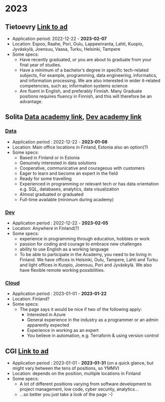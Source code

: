 # 2023

## Tietoevry [Link to ad](https://tieto.wd3.myworkdayjobs.com/Tieto_Careers_External_Site/job/Finland-Espoo/We-are-looking-for-ITSM-students-to-join-our-graduate-program-_R108363)
  * Application period: 2022-12-22 - **2023-02-07**
  * Location: Espoo, Raahe, Pori, Oulu, Lappeenranta, Lahti, Kuopio, Jyväskylä, Joensuu, Vaasa, Turku, Helsinki, Tampere
  * Some specs:
    - Have recently graduated, or you are about to graduate from your final year of studies. 
    - Have a minimum of a bachelor’s degree in specific tech-related subjects, For example, programming, data engineering, informatics, and information processing. We are also interested in wider it-related competencies, such as; information systems science 
    - Are fluent in English, and preferably Finnish. Many Graduate positions requires fluency in Finnish, and this will therefore be an advantage.  

## Solita [Data academy link](https://www.solita.fi/en/positions/data-academy-training-path-to-become-a-data-professional-5423525003/), [Dev academy link](https://www.solita.fi/sv/positions/dev-academy-to-boost-your-software-developer-career-5427532003/)
### [Data](https://www.solita.fi/en/positions/data-academy-training-path-to-become-a-data-professional-5423525003/)
  * Application period : 2022-12-22 - **2023-01-08**
  * Location: Main office locations in Finland, Estonia also an option(?)
  * Some specs:
    - Based in Finland or in Estonia 
    - Genuinely interested in data solutions
    - Cooperative, communicative and courageous with customers 
    - Eager to learn and become an expert in the field
    - Ready for some travelling
    - Experienced in programming or relevant tech or has data orientation e.g. SQL, databases, analytics, data visualization
    - Almost graduated or graduated 
    - Full-time available (minimum during academy)

### [Dev](https://www.solita.fi/sv/positions/dev-academy-to-boost-your-software-developer-career-5427532003/)
  * Application period : 2022-12-22 - **2023-02-05**
  * Location: Anywhere in Finland(?)
  * Some specs:
    - experience in programming through education, hobbies or work
    - passion for coding and courage to embrace new challenges
    - ability to use English as a working language
    - To be able to participate in the Academy, you need to be living in Finland. We have offices in Helsinki, Oulu, Tampere, Lahti and Turku and light offices in Kuopio, Joensuu, Pori and Jyväskylä. We also have flexible remote working possibilities. 

### [Cloud](https://www.solita.fi/positions/hae-asiantuntijaksi-solita-cloud-academyyn-5291490003/)
  * Application period : 2023-01-01 - **2023-01-22**
  * Location: Finland?
  * Some specs:
    - The page says it would be nice if two of the following apply:
      - Interested in Azure
      - General experience in the industry as a programmer or an admin apparently expected
      - Experience in working as an expert
      - You believe in automation, e.g. Terraform & using version control

## CGI [Link to ad](https://www.cgi.com/fi/fi/ura/opiskelijat-ja-vastavalmistuneet)
  * Application period : 2023-01-01 - **2023-01-31** (on a quick glance, but might vary between the tens of positions, so YMMV)
  * Location: depends on the position, multiple locations in Finland
  * Some specs:
    - A lot of different positions varying from software development to project management, low code, cyber security, analytics...
    - ...so better you just take a look of the page :-)